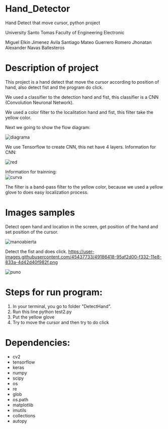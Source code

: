 # Hand_Detector

Hand Detect that move cursor, python project 

University Santo Tomas
Faculty of Engineering Electronic

Miguel Elkin Jimenez Avila 
Santiago Mateo Guerrero Romero
Jhonatan Alexander Navas Ballesteros


# Description of project
This project is a hand detect that move the cursor according to position of hand, also detect fist and the program do click.

We used a classifier to the detection hand and fist, this classifier is a CNN (Convolution Neuronal Network).

We used a color filter to the localitation hand and fist, this filter take the yellow color. 

Next we going to show the flow diagram:

![diagrama](https://user-images.githubusercontent.com/45437733/49232259-9d69e280-f3c1-11e8-9efb-2bff439234ce.jpg)


We use Tensorflow to create CNN, this net have 4 layers. Information for CNN:

![red](https://user-images.githubusercontent.com/45437733/49232392-d4d88f00-f3c1-11e8-94d2-81fd0156701c.JPG)

Information for trainning:  
![curva](https://user-images.githubusercontent.com/45437733/49232442-efab0380-f3c1-11e8-9a8f-4d84310c0aec.JPG)

The filter is a band-pass filter to the yellow color, because we used a yellow glove to does easy localization process.

# Images samples
Detect open hand and location in the screen, get position of the hand and set position of the cursor.

![manoabierta](https://user-images.githubusercontent.com/45437733/49232518-1832fd80-f3c2-11e8-87f9-eff49211df53.png)

Detect the fist and does click.
https://user-images.githubusercontent.com/45437733/49186418-95af2d00-f332-11e8-833a-4d42d40f982f.png

![puno](https://user-images.githubusercontent.com/45437733/49232538-25e88300-f3c2-11e8-9dc9-8696e493ce48.png)


# Steps for run program:

1. In your terminal, you go to folder "DetectHand".
2. Run this line python test2.py
3. Put the yellow glove 
4. Try to move the cursor and then try to do click 

# Dependencies:

- cv2
- tensorflow
- keras
- numpy
- scipy 
- os
- re
- glob
- os.path
- matplotlib
- imutils
- collections
- autopy
